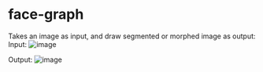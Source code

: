 # face-graph
Takes an image as input, and draw segmented or morphed image as output:
Input: 
![image](https://user-images.githubusercontent.com/23459568/188687524-74431fd3-a991-40b1-a2f4-2cbb30eec58c.png)

Output:
![image](https://user-images.githubusercontent.com/23459568/188687378-0ef5957a-5c1e-4a72-8405-3ef7e7b6af65.png)
